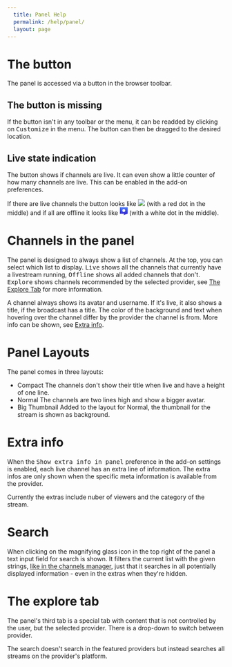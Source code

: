 ```yaml
---
  title: Panel Help
  permalink: /help/panel/
  layout: page
---
```

# The button
The panel is accessed via a button in the browser toolbar.

## The button is missing
If the button isn't in any toolbar or the menu, it can be readded by clicking
on <samp>Customize</samp> in the menu. The button can then be dragged to the
desired location.

## Live state indication
The button shows if channels are live. It can even show a little counter of how
many channels are live. This can be enabled in the add-on preferences.

If there are live channels the button looks like ![](/img/icon18.png) (with a red dot in the
middle) and if all are offline it looks like ![](/img/offline18.png) (with a white dot in the
middle).

# Channels in the panel
The panel is designed to always show a list of channels. At the top, you can
select which list to display. <samp>Live</samp> shows all the channels that
currently have a livestream running, <samp>Offline</samp> shows all added
channels that don't. <samp>Explore</samp> shows channels recommended by the
selected provider, see [The Explore Tab](#the-explore-tab) for more information.

A channel always shows its avatar and username. If it's live, it also shows a
title, if the broadcast has a title. The color of the background and text when
hovering over the channel differ by the provider the channel is from.
More info can be shown, see [Extra info](#extra-info).

# Panel Layouts
The panel comes in three layouts:

 - Compact
   The channels don't show their title when live and have a height of one line.
 - Normal
   The channels are two lines high and show a bigger avatar.
 - Big Thumbnail
   Added to the layout for Normal, the thumbnail for the stream is shown as
   background.

# Extra info
When the <samp>Show extra info in panel</samp> preference in the add-on
settings is enabled, each live channel has an extra line of information.
The extra infos are only shown when the specific meta information is available
from the provider.

Currently the extras include nuber of viewers and the category of the stream.

# Search
When clicking on the magnifying glass icon in the top right of the panel a text
input field for search is shown. It filters the current list with the given
strings, [like in the channels manager](/help/channels-manager#find-a-certain-item), just that it searches in all potentially
displayed information - even in the extras when they're hidden.

# The explore tab
The panel's third tab is a special tab with content that is not controlled by
the user, but the selected provider. There is a drop-down to switch between
provider.

The search doesn't search in the featured providers but instead searches
all streams on the provider's platform.

